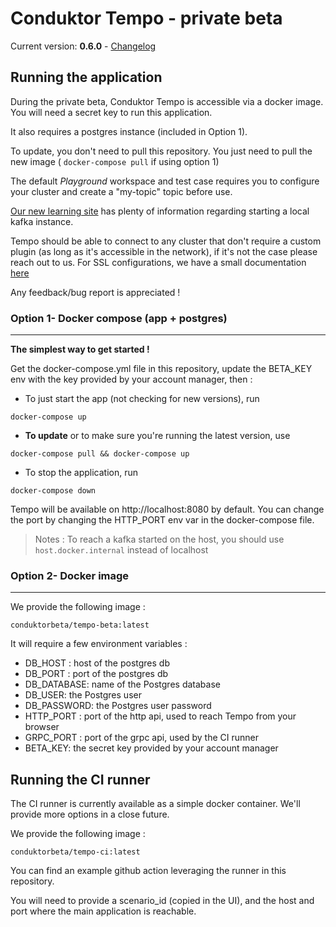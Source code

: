 # Conduktor Tempo - private beta
Current version: **0.6.0** - [Changelog](https://github.com/conduktor/conduktor-tempo-beta/releases)


## Running the application

During the private beta, Conduktor Tempo is accessible via a docker image. You will need a secret key to run this application.

It also requires a postgres instance (included in Option 1).

To update, you don't need to pull this repository. You just need to pull the new image ( `docker-compose pull` if using option 1)

The default _Playground_ workspace and test case requires you to configure your cluster and create a "my-topic" topic before use.

[Our new learning site](https://www.conduktor.io/kafka/starting-kafka) has plenty of information regarding starting a local kafka instance.

Tempo should be able to connect to any cluster that don't require a custom plugin (as long as it's accessible in the network), if it's not the case please reach out to us. For SSL configurations, we have a small documentation [here](https://github.com/conduktor/conduktor-tempo-beta/tree/main/using-certificates)

Any feedback/bug report is appreciated ! 

### Option 1- Docker compose (app + postgres)

---

**The simplest way to get started !**

Get the docker-compose.yml file in this repository, update the BETA_KEY env with the key provided by your account manager, then :

- To just start the app (not checking for new versions), run

`docker-compose up`

- **To update** or to make sure you're running the latest version, use

`docker-compose pull && docker-compose up`

- To stop the application, run

`docker-compose down`

Tempo will be available on http://localhost:8080 by default. You can change the port by changing the HTTP_PORT env var in the docker-compose file.

> Notes : To reach a kafka started on the host, you should use `host.docker.internal` instead of localhost

### Option 2- Docker image

---

We provide the following image :

`conduktorbeta/tempo-beta:latest`

It will require a few environment variables :

- DB_HOST : host of the postgres db
- DB_PORT : port of the postgres db
- DB_DATABASE: name of the Postgres database
- DB_USER: the Postgres user
- DB_PASSWORD: the Postgres user password
- HTTP_PORT : port of the http api, used to reach Tempo from your browser
- GRPC_PORT : port of the grpc api, used by the CI runner
- BETA_KEY: the secret key provided by your account manager

## Running the CI runner

The CI runner is currently available as a simple docker container. We'll provide more options in a close future.

We provide the following image :

`conduktorbeta/tempo-ci:latest`

You can find an example github action leveraging the runner in this repository.

You will need to provide a scenario_id (copied in the UI), and the host and port where the main application is reachable.
